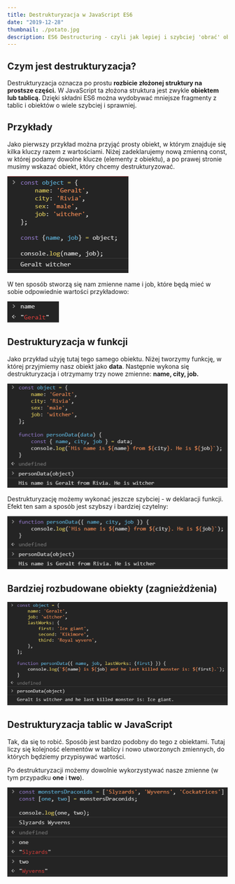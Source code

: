 ```yaml
---
title: Destrukturyzacja w JavaScript ES6
date: "2019-12-28"
thumbnail: ./potato.jpg
description: ES6 Destructuring - czyli jak lepiej i szybciej 'obrać' obiekt lub tablice za pomocą JavaScript.
---
```


<h2>Czym jest destrukturyzacja?</h2>

Destrukturyzacja oznacza po prostu **rozbicie złożonej struktury na prostsze części.** W JavaScript ta złożona struktura jest zwykle **obiektem lub tablicą.** Dzięki składni ES6 można wydobywać mniejsze fragmenty z tablic i obiektów o wiele szybciej i sprawniej.

<h2>Przykłady</h2>

Jako pierwszy przykład można przyjąć prosty obiekt, w którym znajduje się kilka kluczy razem z wartościami. Niżej zadeklarujemy nową zmienną const, w której podamy dowolne klucze (elementy z obiektu), a po prawej stronie musimy wskazać obiekt, który chcemy destrukturyzować.

<div class="kg-card kg-image-card kg-width-full">

![Przykład1](./funkcja1.png)

</div>

W ten sposób stworzą się nam zmienne name i job, które będą mieć w sobie odpowiednie wartości przykładowo:

<div class="kg-card kg-image-card kg-width-full">

![Przyklad2](./funkcja2.png)

</div>

<h2>Destrukturyzacja w funkcji</h2>

Jako przykład użyję tutaj tego samego obiektu. Niżej tworzymy funkcję, w której przyjmiemy nasz obiekt jako **data**. Następnie wykona się destrukturyzacja i otrzymamy trzy nowe zmienne: **name, city, job.**

<div class="kg-card kg-image-card kg-width-full">

![Przyklad3](./funkcja3.png)

</div>

Destrukturyzację możemy wykonać jeszcze szybciej - w deklaracji funkcji. Efekt ten sam a sposób jest szybszy i bardziej czytelny:

<div class="kg-card kg-image-card kg-width-full">

![Przyklad4](./funkcja4.png)

</div>

<h2>Bardziej rozbudowane obiekty (zagnieżdżenia)</h2>

![Przyklad5](./funkcja5.png)

<h2>Destrukturyzacja tablic w JavaScript</h2>

Tak, da się to robić. Sposób jest bardzo podobny do tego z obiektami. Tutaj liczy się kolejność elementów w tablicy i nowo utworzonych zmiennych, do których będziemy przypisywać wartości.

Po destrukturyzacji możemy dowolnie wykorzystywać nasze zmienne (w tym przypadku **one** i **two**).

![Przyklad6](./funkcja6.png)
